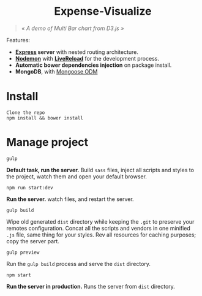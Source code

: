 <h1 align="center">Expense-Visualize</h1>

> *« A demo of Multi Bar chart from D3.js »*

Features:

* **[Express](https://github.com/strongloop/express) server** with nested routing architecture.
* **[Nodemon](https://github.com/remy/nodemon)** with **[LiveReload](https://github.com/vohof/gulp-livereload)** for the development process.
* **Automatic bower dependencies injection** on package install.
* **MongoDB**, with [Mongoose ODM](https://github.com/learnboost/mongoose)

# Install

    Clone the repo
    npm install && bower install

# Manage project

    gulp

**Default task, run the server.** Build `sass` files, inject all scripts and styles to the project, watch them and open your default browser.


    npm run start:dev

**Run the server.** watch files, and restart the server.


    gulp build

Wipe old generated `dist` directory while keeping the `.git` to preserve your remotes configuration. Concat all the scripts and vendors in one minified `.js` file, same thing for your styles. Rev all resources for caching purposes; copy the server part.


    gulp preview

Run the `gulp build` process and serve the `dist` directory.


    npm start

**Run the server in production.** Runs the server from `dist` directory. 